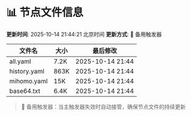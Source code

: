 # 📊 节点文件信息

**更新时间**: 2025-10-14 21:44:21 北京时间
**更新方式**: 🔄 备用触发器

| 文件名 | 大小 | 最后修改 |
|--------|------|----------|
| all.yaml | 7.2K | 2025-10-14 21:44 |
| history.yaml | 863K | 2025-10-14 21:44 |
| mihomo.yaml | 15K | 2025-10-14 21:44 |
| base64.txt | 6.4K | 2025-10-14 21:44 |

> 🔄 备用触发器：当主触发器失效时自动接管，确保节点文件的持续更新
